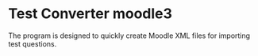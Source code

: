 Test Converter  moodle3
========================

The program is designed to quickly create Moodle XML files
for importing test questions.